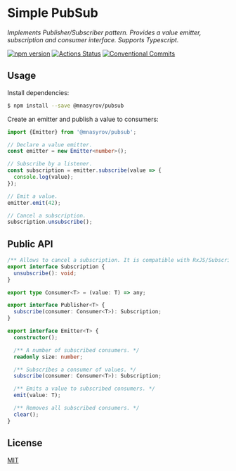 # Simple PubSub

_Implements Publisher/Subscriber pattern. Provides a value emitter, subscription and consumer interface. Supports Typescript._

[![npm version](https://badge.fury.io/js/%40mnasyrov%2Fpubsub.svg)](https://www.npmjs.com/@mnasyrov/pubsub)
[![Actions Status](https://github.com/mnasyrov/pubsub/workflows/build/badge.svg)](https://github.com/mnasyrov/pubsub/actions)
[![Conventional Commits](https://img.shields.io/badge/Conventional%20Commits-1.0.0-yellow.svg)](https://conventionalcommits.org)

## Usage

Install dependencies:

```bash
$ npm install --save @mnasyrov/pubsub
```

Create an emitter and publish a value to consumers:

```typescript
import {Emitter} from '@mnasyrov/pubsub';

// Declare a value emitter.
const emitter = new Emitter<number>();

// Subscribe by a listener.
const subscription = emitter.subscribe(value => {
  console.log(value);
});

// Emit a value.
emitter.emit(42);

// Cancel a subscription.
subscription.unsubscribe();
```

## Public API

```typescript
/** Allows to cancel a subscription. It is compatible with RxJS/Subscription. */
export interface Subscription {
  unsubscribe(): void;
}

export type Consumer<T> = (value: T) => any;

export interface Publisher<T> {
  subscribe(consumer: Consumer<T>): Subscription;
}

export interface Emitter<T> {
  constructor();

  /** A number of subscribed consumers. */
  readonly size: number;

  /** Subscribes a consumer of values. */
  subscribe(consumer: Consumer<T>): Subscription;

  /** Emits a value to subscribed consumers. */
  emit(value: T);

  /** Removes all subscribed consumers. */
  clear();
}
```

## License

[MIT](LICENSE)
